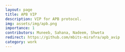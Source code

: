 ```yaml
---
layout: page
title: APB VIP
description: VIP for APB protocol.
img: assets/img/apb.png
importance: 1
contributors: Muneeb, Sahana, Nadeem, Shweta
redirect: https://github.com/mbits-mirafra/apb_avip
category: work
---
```

